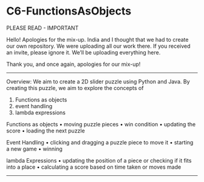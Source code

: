 # C6-FunctionsAsObjects

PLEASE READ - IMPORTANT 

Hello! Apologies for the mix-up. India and I thought that we had to create our own repository. We were uploading all our work there. If you received an invite, please ignore it. We’ll be uploading everything here. 

Thank you, and once again, apologies for our mix-up!


------------------------------------------------------------------------------------------------------------------------------------------------


Overview:
We aim to create a 2D slider puzzle using Python and Java. By creating this puzzle, we aim to explore the concepts of
1.	Functions as objects
2.	event handling 
3.	lambda expressions


Functions as objects
•	moving puzzle pieces 
•	win condition
•	updating the score
•	loading the next puzzle


Event Handling 
•	clicking and dragging a puzzle piece to move it
•	starting a new game
•	 winning


lambda Expressions
•	updating the position of a piece or checking if it fits into a place
•	calculating a score based on time taken or moves made

----------------------------------------------------------------------------------------------------------------------------------------------------
